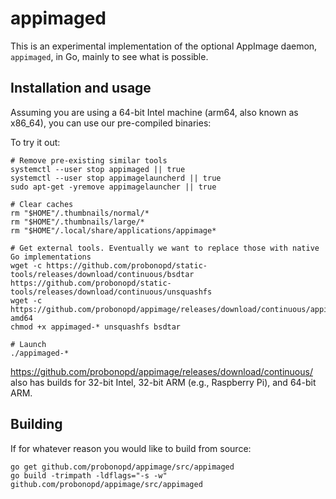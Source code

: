 # appimaged

This is an experimental implementation of the optional AppImage daemon, `appimaged`, in Go, mainly to see what is possible.

## Installation and usage

Assuming you are using a 64-bit Intel machine (arm64, also known as x86_64), you can use our pre-compiled binaries:

To try it out:

```
# Remove pre-existing similar tools
systemctl --user stop appimaged || true
systemctl --user stop appimagelauncherd || true
sudo apt-get -yremove appimagelauncher || true

# Clear caches
rm "$HOME"/.thumbnails/normal/*
rm "$HOME"/.thumbnails/large/*
rm "$HOME"/.local/share/applications/appimage*

# Get external tools. Eventually we want to replace those with native Go implementations
wget -c https://github.com/probonopd/static-tools/releases/download/continuous/bsdtar https://github.com/probonopd/static-tools/releases/download/continuous/unsquashfs
wget -c https://github.com/probonopd/appimage/releases/download/continuous/appimaged-amd64
chmod +x appimaged-* unsquashfs bsdtar

# Launch
./appimaged-*
```

https://github.com/probonopd/appimage/releases/download/continuous/ also has builds for 32-bit Intel, 32-bit ARM (e.g., Raspberry Pi), and 64-bit ARM.

## Building

If for whatever reason you would like to build from source:

```
go get github.com/probonopd/appimage/src/appimaged
go build -trimpath -ldflags="-s -w" github.com/probonopd/appimage/src/appimaged
```
